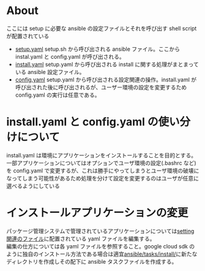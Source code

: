 # About

ここには setup に必要な ansible の設定ファイルとそれを呼び出す shell script が配置されている

- [setup.yaml](./setup.yaml) setup.sh から呼び出される ansible ファイル。ここから instal.yaml と config.yaml が呼び出される。
- [install.yaml](./install.yaml) setup.yaml から呼び出される install に関する処理がまとまっている ansible 設定ファイル。
- [config.yaml](./config.yaml) setup.yaml から呼び出される設定関連の操作。install.yaml が呼び出された後に呼び出されるが、ユーザー環境の設定を変更するため config.yaml の実行は任意である。

# install.yaml と config.yaml の使い分けについて

install.yaml は環境にアプリケーションをインストールすることを目的とする。一部アプリケーションについてはオプションでユーザ環境の設定(.bashrc など)を config.yaml で変更するが、これは勝手にやってしまうとユーザ環境の破壊になってしまう可能性があるため処理を分けて設定を変更するのはユーザが任意に選べるようにしている

# インストールアプリケーションの変更

パッケージ管理システムで管理されているアプリケーションについては[setting 関連のファイル](./vars/install/setting/)に配置されている yaml ファイルを編集する。  
編集の仕方については各 yaml ファイルを参照すること。google cloud sdk のように独自のインストール方法である場合は適宜[ansible/tasks/install/](./tasks/install/)に新たなディレクトリを作成しその配下に ansible タスクファイルを作成する。
